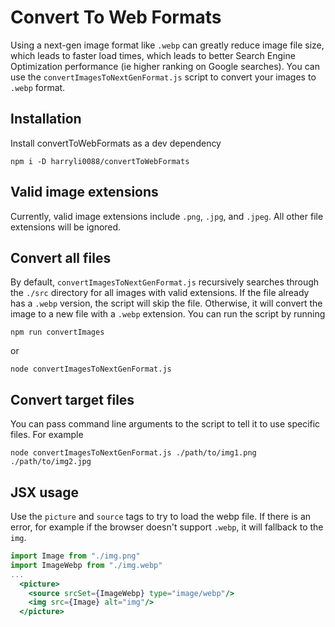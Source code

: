 # Convert To Web Formats

Using a next-gen image format like ```.webp``` can greatly reduce image file size, which leads to faster load times, which leads to better Search Engine Optimization performance (ie higher ranking on Google searches). You can use the ```convertImagesToNextGenFormat.js``` script to convert your images to ```.webp``` format.

## Installation

Install convertToWebFormats as a dev dependency

```
npm i -D harryli0088/convertToWebFormats
```

## Valid image extensions

Currently, valid image extensions include ```.png```, ```.jpg```, and ```.jpeg```. All other file extensions will be ignored.

## Convert all files

By default, ```convertImagesToNextGenFormat.js``` recursively searches through the ```./src``` directory for all images with valid extensions. If the file already has a ```.webp``` version, the script will skip the file. Otherwise, it will convert the image to a new file with a ```.webp``` extension. You can run the script by running
```
npm run convertImages
```
or
```
node convertImagesToNextGenFormat.js
```

## Convert target files

You can pass command line arguments to the script to tell it to use specific files. For example
```
node convertImagesToNextGenFormat.js ./path/to/img1.png ./path/to/img2.jpg
```

## JSX usage

Use the ```picture``` and ```source``` tags to try to load the webp file. If there is an error, for example if the browser doesn't support ```.webp```, it will fallback to the ```img```.

```jsx
import Image from "./img.png"
import ImageWebp from "./img.webp"
...
  <picture>
    <source srcSet={ImageWebp} type="image/webp"/>
    <img src={Image} alt="img"/>
  </picture>
```
